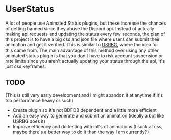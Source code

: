 # UserStatus
A lot of people use Animated Status plugins, but these increase the chances of getting banned since they abuse the Discord api. 
Instead of actually making api requests and updating the status every few seconds, the plan of this project is to have a big css and json file where users can submit their animation and get it verified.
This is similar to [USRBG](https://github.com/Discord-Custom-Covers/usrbg), where the idea for this came from.
The main advantage of this method over using any other animated status plugin is that you don't have to risk account suspension or rate limits since you aren't actually updating your status through the api, it's just css keyframes.

## TODO
(This is still very early development and I might abandon it at anytime if it's too performance heavy or such)
<ul>
  <li>Create plugin so it's not BDFDB dependent and a little more efficient</li>
  <li>Add an easy way to generate and submit an animation (ideally a bot like USRBG does it)</li>
  <li>Improve efficency and do testing with lot's of animations (I suck at css, maybe there's a better way to do it than the way I am currently?)</li>
</ul>

